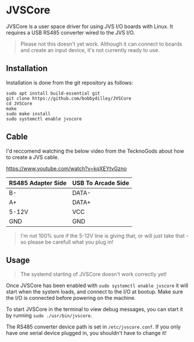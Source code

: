 
# JVSCore

JVSCore is a user space driver for using JVS I/O boards with Linux. It requires a USB RS485 converter wired to the JVS I/O.

> Please not this doesn't yet work. Although it can connect to boards and create an input device, it's not currently ready to use.

## Installation

Installation is done from the git repository as follows:

```
sudo apt install build-essential git
git clone https://github.com/bobbydilley/JVSCore
cd JVSCore
make
sudo make install
sudo systemctl enable jvscore
```

## Cable

I'd reccomend watching the below video from the TecknoGods about how to create a JVS cable.

https://www.youtube.com/watch?v=kqXEYtvGzno


|RS485 Adapter Side|USB To Arcade Side|
|---|---|
|B-|DATA-|
|A+|DATA+|
|5-12V|VCC|
|GND|GND|

> I'm not 100% sure if the 5-12V line is giving that, or will just take that - so please be carefull what you plug in!

## Usage

> The systemd starting of JVSCore doesn't work correctly yet!

Once JVSCore has been enabled with `sudo systemctl enable jvscore` it will start when the system loads, and connect to the I/O at bootup. Make sure the I/O is connected before powering on the machine.

To start JVSCore in the terminal to view debug messages, you can start it by running `sudo ./usr/bin/jvscore`.

The RS485 converter device path is set in `/etc/jvscore.conf`. If you only have one serial device plugged in, you shouldn't have to change it!
